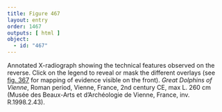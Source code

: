 ```yaml
---
title: Figure 467
layout: entry
order: 1467
outputs: [ html ]
object:
  - id: "467"
---
```


Annotated X-radiograph showing the technical features observed on the reverse. Click on the legend to reveal or mask the different overlays (see [fig. 367](/visual-atlas/367/) for mapping of evidence visible on the front). *Great Dolphins of Vienne*, Roman period, Vienne, France, 2nd century CE, max L. 260 cm (Musée des Beaux-Arts et d’Archéologie de Vienne, France, inv. R.1998.2.43).
